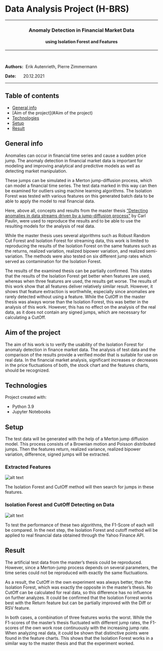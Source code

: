 # Data Analysis Project (H-BRS)
___

### <center> Anomaly Detection in Financial Market Data
####  <center>  using Isolation Forest and Features
___

&nbsp;

**Authors:** &nbsp;Erik Autenrieth, Pierre Zimmermann &nbsp;

**Date:** &nbsp;&nbsp;&nbsp;&nbsp;  20.12.2021
___

## Table of contents
* [General info](#general-info)
* [Aim of the project](#Aim of the project)
* [Technologies](#technologies)
* [Setup](#setup)
* [Result](#result)

## General info

Anomalies can occur in financial time series and cause a sudden price jump.
The anomaly detection in financial market data is important for modeling and improving analytical and predictive models as well as detecting market manipulation.

These jumps can be simulated in a Merton jump-diffusion process, which can model a financial time series.  The test data marked in this way can then be examined for outliers using machine learning algorithms.
The Isolation Forest was tested with various features on this generated batch data to be able to apply the model to real financial data.

Here, above all, concepts and results from the master thesis 
[”Detecting anomalies in data streams driven by a jump-diffusion process”](https://umu.diva-portal.org/smash/record.jsf?pid=diva2%3A1563784&dswid=-3478) by Carl Paulin, were used to reproduce the results and to be able to use the resulting models for the analysis of real data.

While the master thesis uses several algorithms such as Robust Random Cut Forest and Isolation Forest for streaming data, this work is limited to reproducing the results of the Isolation Forest on the same features such as the returns, realized variation, realized bipower variation, and realized semi-variation. The methods were also tested on six different jump rates which served as contamination for the Isolation Forest.

The results of the examined thesis can be partially confirmed. This states that the results of the Isolation Forest get better when features are used, whereas when three features are used, the results get worse. The results of this work show that all features deliver relatively similar result. However, it shows that feature extraction is worthwhile, especially since anomalies are rarely detected without using a feature.
While the CutOff in the master thesis was always worse than the Isolation Forest, this was better in the analysis of this work.
However, this has no effect on the analysis of the real data, as it does not contain any signed jumps, which are necessary for calculating a CutOff.


## Aim of the project
The aim of his work is to verify the usability of the Isolation Forest for anomaly detection in finance market data. The analysis of test data and the comparison of the results provide a verified model that is suitable for use on real data. 
In the financial market analysis, significant increases or decreases in the price fluctuations of both, the stock chart and the features charts, should be recognized.



## Technologies
Project created with:
* Python 3.9
* Jupyter Notebooks

## Setup
The test data will be generated with the help of a Merton jump diffusion model. This process consists of a Brownian motion and Poisson distributed jumps. 
Then the features return, realized variance, realized bipower variation, difference, signed jumps will be extracted. 

### Extracted Features

![alt text](https://github.com/Mastercheef/Projekt-Datenanalyse/blob/main/Pictures/Testdata/Features_Testdata.png)


The Isolation Forest and CutOff method will then search for jumps in these features. 

### Isolation Forest and CutOff Detecting on Data

![alt text](https://github.com/Mastercheef/Projekt-Datenanalyse/blob/main/Pictures/Testdata/MarkedJumps_Testdata.png)

To test the performance of these two algorithms, the F1-Score of each will be compared.
In the next step, the Isolation Forest and cutoff method will be applied to real financial data obtained through the Yahoo Finance API.

## Result
The artificial test data from the master’s thesis could be reproduced. However, since a Merton-jump process depends on several parameters, the time series could not be reproduced with exactly the same fluctuations. 

As a result, the CutOff in the own experiment was always better, than the Isolation Forest, which was exactly the opposite in the master’s thesis. No CutOff can be calculated for real data, so this difference has no influence on further analyzes.
It could be confirmed that the Isolation Forrest works best with the Return feature but can be partially improved with the Diff or RSV feature. 

In both cases, a combination of three features works the worst.
While the F1-scores of the master’s thesis fluctuated with different jump rates, the F1-scores of the own work rose continuously with the increasing jump rate.
When analyzing real data, it could be shown that distinctive points were found in the feature charts. This shows that the Isolation Forest works in a similar way to the master thesis and that the experiment worked. 

